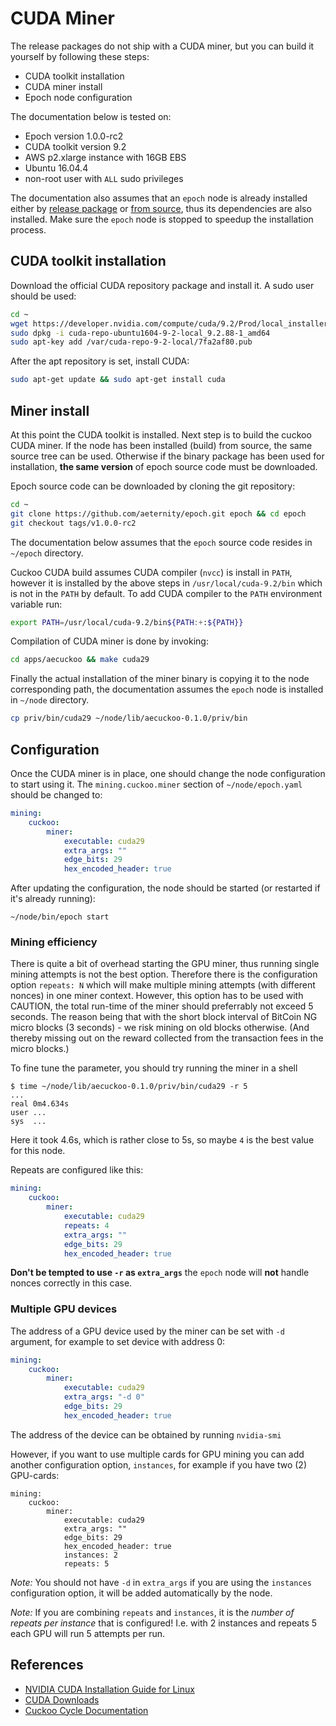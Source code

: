 # CUDA Miner

The release packages do not ship with a CUDA miner, but you can build it yourself by following these steps:

- CUDA toolkit installation
- CUDA miner install
- Epoch node configuration

The documentation below is tested on:
- Epoch version 1.0.0-rc2
- CUDA toolkit version 9.2
- AWS p2.xlarge instance with 16GB EBS
- Ubuntu 16.04.4
- non-root user with `ALL` sudo privileges

The documentation also assumes that an `epoch` node is already installed either by [release package](installation.md) or [from source](build.md), thus its dependencies are also installed.
Make sure the `epoch` node is stopped to speedup the installation process.

## CUDA toolkit installation

Download the official CUDA repository package and install it. A sudo user should be used:

```bash
cd ~
wget https://developer.nvidia.com/compute/cuda/9.2/Prod/local_installers/cuda-repo-ubuntu1604-9-2-local_9.2.88-1_amd64
sudo dpkg -i cuda-repo-ubuntu1604-9-2-local_9.2.88-1_amd64
sudo apt-key add /var/cuda-repo-9-2-local/7fa2af80.pub
```

After the apt repository is set, install CUDA:

```bash
sudo apt-get update && sudo apt-get install cuda
```

## Miner install

At this point the CUDA toolkit is installed. Next step is to build the cuckoo CUDA miner. If the node has been installed (build) from source, the same source tree can be used. Otherwise if the binary package has been used for installation, **the same version** of epoch source code must be downloaded.

Epoch source code can be downloaded by cloning the git repository:
```bash
cd ~
git clone https://github.com/aeternity/epoch.git epoch && cd epoch
git checkout tags/v1.0.0-rc2
```

The documentation below assumes that the `epoch` source code resides in `~/epoch` directory.

Cuckoo CUDA build assumes CUDA compiler (`nvcc`) is install in `PATH`, however it is installed by the above steps in `/usr/local/cuda-9.2/bin` which is not in the `PATH` by default. To add CUDA compiler to the `PATH` environment variable run:

```bash
export PATH=/usr/local/cuda-9.2/bin${PATH:+:${PATH}}
```

Compilation of CUDA miner is done by invoking:

```bash
cd apps/aecuckoo && make cuda29
```

Finally the actual installation of the miner binary is copying it to the node corresponding path, the documentation assumes the `epoch` node is installed in `~/node` directory.

```bash
cp priv/bin/cuda29 ~/node/lib/aecuckoo-0.1.0/priv/bin
```

## Configuration

Once the CUDA miner is in place, one should change the node configuration to start using it. The `mining.cuckoo.miner` section of `~/node/epoch.yaml` should be changed to:

```yaml
mining:
    cuckoo:
        miner:
            executable: cuda29
            extra_args: ""
            edge_bits: 29
            hex_encoded_header: true
```

After updating the configuration, the node should be started (or restarted if it's already running):

```
~/node/bin/epoch start
```

### Mining efficiency

There is quite a bit of overhead starting the GPU miner, thus running single
mining attempts is not the best option. Therefore there is the configuration
option `repeats: N` which will make multiple mining attempts (with different
nonces) in one miner context. However, this option has to be used with CAUTION,
the total run-time of the miner should preferrably not exceed 5 seconds. The
reason being that with the short block interval of BitCoin NG micro blocks (3
seconds) - we risk mining on old blocks otherwise. (And thereby missing out on
the reward collected from the transaction fees in the micro blocks.)

To fine tune the parameter, you should try running the miner in a shell
```
$ time ~/node/lib/aecuckoo-0.1.0/priv/bin/cuda29 -r 5
...
real 0m4.634s
user ...
sys  ...
```
Here it took 4.6s, which is rather close to 5s, so maybe `4` is the best value
for this node.

Repeats are configured like this:
```yaml
mining:
    cuckoo:
        miner:
            executable: cuda29
            repeats: 4
            extra_args: ""
            edge_bits: 29
            hex_encoded_header: true
```

**Don't be tempted to use `-r` as `extra_args`** the `epoch` node will **not**
handle nonces correctly in this case.

### Multiple GPU devices

The address of a GPU device used by the miner can be set with `-d` argument, for example to set device with address 0:

```yaml
mining:
    cuckoo:
        miner:
            executable: cuda29
            extra_args: "-d 0"
            edge_bits: 29
            hex_encoded_header: true
```

The address of the device can be obtained by running `nvidia-smi`

However, if you want to use multiple cards for GPU mining you can add another
configuration option, `instances`, for example if you have two (2) GPU-cards:

```
mining:
    cuckoo:
        miner:
            executable: cuda29
            extra_args: ""
            edge_bits: 29
            hex_encoded_header: true
            instances: 2
            repeats: 5
```

*Note:* You should not have `-d` in `extra_args` if you are using the `instances` configuration option, it will be added automatically
by the node.

*Note:* If you are combining `repeats` and `instances`, it is the *number of repeats per instance* that is configured! I.e. with 2
instances and repeats 5 each GPU will run 5 attempts per run.

## References

- [NVIDIA CUDA Installation Guide for Linux](https://docs.nvidia.com/cuda/cuda-installation-guide-linux/index.html)
- [CUDA Downloads](https://developer.nvidia.com/cuda-downloads?target_os=Linux&target_arch=x86_64&target_distro=Ubuntu&target_version=1604)
- [Cuckoo Cycle Documentation](https://github.com/tromp/cuckoo)
